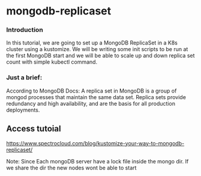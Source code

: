 # mongodb-replicaset


### Introduction
In this tutorial, we are going to set up a MongoDB ReplicaSet in a K8s cluster using a kustomize. We will be writing some init scripts to be run at the first MongoDB start and we will be able to scale up and down replica set count with simple kubectl command.

### Just a brief:
According to MongoDB Docs:
A replica set in MongoDB is a group of mongod processes that maintain the same data set. Replica sets provide redundancy and high availability, and are the basis for all production deployments.


## Access tutoial 
https://www.spectrocloud.com/blog/kustomize-your-way-to-mongodb-replicaset/



Note: Since Each mongoDB server have a lock file inside the mongo dir. If we share the dir the new nodes wont be able to start
